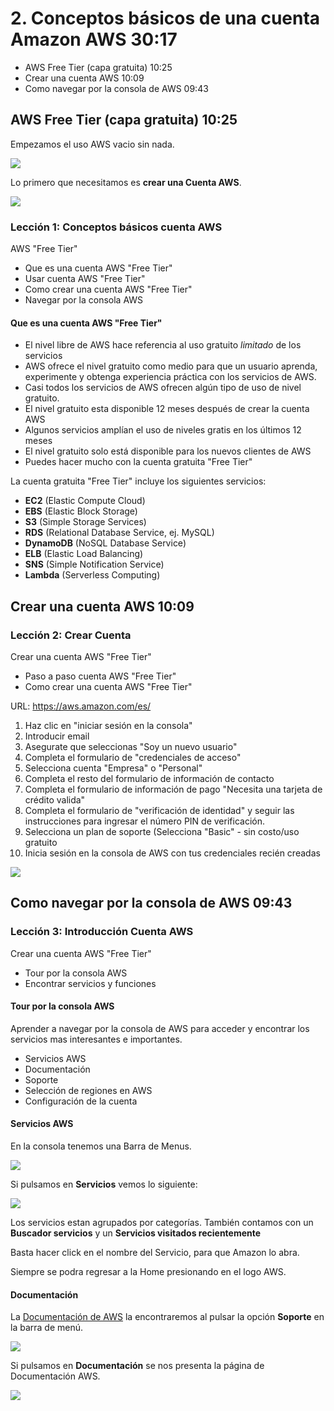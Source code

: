# 2. Conceptos básicos de una cuenta Amazon AWS 30:17

* AWS Free Tier (capa gratuita) 10:25
* Crear una cuenta AWS 10:09
* Como navegar por la consola de AWS 09:43

## AWS Free Tier (capa gratuita) 10:25

Empezamos el uso AWS vacio sin nada.

<img src="images/c2/2-aws-1.png">

Lo primero que necesitamos es **crear una Cuenta AWS**.

<img src="images/c2/2-aws-2.png">

### Lección 1: Conceptos básicos cuenta AWS 

AWS "Free Tier"

* Que es una cuenta AWS "Free Tier"
* Usar cuenta AWS "Free Tier"
* Como crear una cuenta AWS "Free Tier"
* Navegar por la consola AWS

#### Que es una cuenta AWS "Free Tier"

* El nivel libre de AWS hace referencia al uso gratuito *limitado* de los servicios
* AWS ofrece el nivel gratuito como medio para que un usuario aprenda, experimente y obtenga experiencia práctica con los servicios de AWS.
* Casi todos los servicios de AWS ofrecen algún tipo de uso de nivel gratuito.
* El nivel gratuito esta disponible 12 meses después de crear la cuenta AWS
* Algunos servicios amplían el uso de niveles gratis en los últimos 12 meses
* El nivel gratuito solo está disponible para los nuevos clientes de AWS
* Puedes hacer mucho con la cuenta gratuita "Free Tier"

La cuenta gratuita "Free Tier" incluye los siguientes servicios:

* **EC2** (Elastic Compute Cloud)
* **EBS** (Elastic Block Storage)
* **S3** (Simple Storage Services)
* **RDS** (Relational Database Service, ej. MySQL)
* **DynamoDB** (NoSQL Database Service)
* **ELB** (Elastic Load Balancing)
* **SNS** (Simple Notification Service)
* **Lambda** (Serverless Computing)

## Crear una cuenta AWS 10:09

### Lección 2: Crear Cuenta

Crear una cuenta AWS "Free Tier"

* Paso a paso cuenta AWS "Free Tier"
* Como crear una cuenta AWS "Free Tier"

URL: https://aws.amazon.com/es/

1. Haz clic en "iniciar sesión en la consola"
2. Introducir email
3. Asegurate que seleccionas "Soy un nuevo usuario"
4. Completa el formulario de "credenciales de acceso"
5. Selecciona cuenta "Empresa" o "Personal"
6. Completa el resto del formulario de información de contacto
7. Completa el formulario de información de pago "Necesita una tarjeta de crédito valida"
8. Completa el formulario de "verificación de identidad" y seguir las instrucciones para ingresar el número PIN de verificación.
9. Selecciona un plan de soporte (Selecciona "Basic" - sin costo/uso gratuito 
10. Inicia sesión en la consola de AWS con tus credenciales recién creadas

<img src="images/c2/2-consola.png">

## Como navegar por la consola de AWS 09:43

### Lección 3: Introducción Cuenta AWS

Crear una cuenta AWS "Free Tier"

* Tour por la consola AWS
* Encontrar servicios y funciones

#### Tour por la consola AWS

Aprender a navegar por la consola de AWS para acceder y encontrar los servicios mas interesantes e importantes.

* Servicios AWS
* Documentación
* Soporte
* Selección de regiones en AWS
* Configuración de la cuenta

#### Servicios AWS

En la consola tenemos una Barra de Menus.

<img src="images/c2/2-barra-navegacion.png">

Si pulsamos en **Servicios** vemos lo siguiente:

<img src="images/c2/2-servicios.png">

Los servicios estan agrupados por categorías. También contamos con un **Buscador servicios** y un **Servicios visitados recientemente**

Basta hacer click en el nombre del Servicio, para que Amazon lo abra.

Siempre se podra regresar a la Home presionando en el logo AWS.

#### Documentación

La [Documentación de AWS](https://docs.aws.amazon.com/index.html) la encontraremos al pulsar la opción **Soporte** en la barra de menú.

<img src="images/c2/2-soporte.png">

Si pulsamos en **Documentación** se nos presenta la página de Documentación AWS.

<img src="images/c2/2-documentacion.png">

